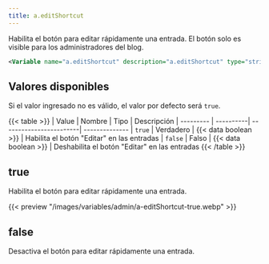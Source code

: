 ```yaml
---
title: a.editShortcut
---
```


Habilita el botón para editar rápidamente una entrada. El botón solo es visible para los administradores del blog.

```xml
<Variable name="a.editShortcut" description="a.editShortcut" type="string" value="false"/>
```

## Valores disponibles

Si el valor ingresado no es válido, el valor por defecto será `true`.

{{< table >}}
| Value     | Nombre    | Tipo                    | Descripción
| --------- | ----------| ------------------------| --------------
| `true`    | Verdadero | {{< data boolean >}}    | Habilita el botón "Editar" en las entradas
| `false`   | Falso     | {{< data boolean >}}    | Deshabilita el botón "Editar" en las entradas
{{< /table >}}


## true

Habilita el botón para editar rápidamente una entrada.

{{< preview "/images/variables/admin/a-editShortcut-true.webp" >}}

## false

Desactiva el botón para editar rápidamente una entrada.
